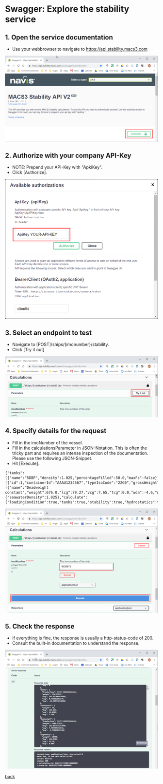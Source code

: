 # Swagger: Explore the stability service

## 1. Open the service documentation

* Use your webbrowser to navigate to https://api.stability.macs3.com 

![Login](images/sw_stability.png)

## 2. Authorize with your company API-Key

* NOTE: Prepend your API-Key with "ApkiKey<space>".
* Click [Authorize].

![Login](images/sw_stability_authorize.png)

## 3. Select an endpoint to test

* Navigate to [POST]/ships/{imonumber}/stability.  
* Click [Try it out]

![Login](images/sw_stability_try.png)

## 4. Specify details for the request

* Fill in the imoNumber of the vessel.  
* Fill in the calculationsParameter in JSON-Notation. This is often the tricky part and requires an intense inspection of the documentation. Please use the following JSON-Snippet.   
* Hit [Execute].  

```
{"tanks":[{"name":"5DBP","density":1.025,"percentageFilled":50.0,"maxFs":false}],"containers":[{"id":1,"containerId":"AAAU1234567","typeIsoCode":"22G0","grossWeight":14.0,"position":"170182"}],"constants":[{"name":"Deadweight constant","weight":676.0,"lcg":79.27,"vcg":7.65,"tcg":0.0,"wda":-4.6,"wdf":295.0}],"settings":{"seawaterDensity":1.025},"calculate":{"loadingCondition":true,"tanks":true,"stability":true,"hydrostatics":true,"strength":false,"strengthCurves":false,"visibility":true,"summary":true}}
```

![Login](images/sw_stability_execute.png)

## 5. Check the response

* If everything is fine, the response is usually a http-status-code of 200.  
* Consult the built-in documentation to understand the response.  

![Login](images/sw_stability_response.png)

[back](README.md)
